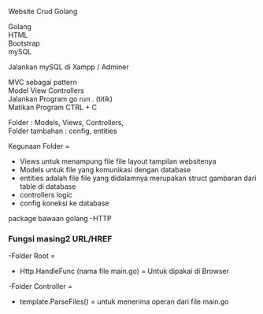 Website Crud Golang

Golang<br>
HTML<br>
Bootstrap<br>
mySQL<br>

Jalankan mySQL di Xampp / Adminer <br>

MVC sebagai pattern<br>
Model View Controllers<br>
Jalankan Program go run . (titik)<br>
Matikan Program CTRL + C

Folder  : Models, Views, Controllers, <br>
Folder tambahan : config, entities

Kegunaan Folder = 
   - Views untuk menampung file file layout tampilan websitenya
   - Models untuk file yang komunikasi dengan database
   - entities adalah file file yang didalamnya merupakan struct gambaran dari table di database
   - controllers logic
   - config koneksi ke database 

package bawaan golang 
   -HTTP 


  ###  Fungsi masing2 URL/HREF 


-Folder Root = 
   -  Http.HandleFunc  (nama file main.go)
         = Untuk dipakai di Browser

-Folder Controller = 
   - template.ParseFiles()
         = untuk menerima operan dari file main.go 